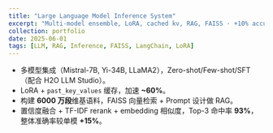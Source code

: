 ```yaml
---
title: "Large Language Model Inference System"
excerpt: "Multi-model ensemble, LoRA, cached kv, RAG, FAISS · +10% accuracy, +60% inference speed"
collection: portfolio
date: 2025-06-01
tags: [LLM, RAG, Inference, FAISS, LangChain, LoRA]
---
```


- 多模型集成（Mistral-7B, Yi-34B, LLaMA2），Zero-shot/Few-shot/SFT（配合 H2O LLM Studio）。  
- LoRA + `past_key_values` 缓存，加速 **~60%**。  
- 构建 **6000 万段**维基语料，FAISS 向量检索 + Prompt 设计做 RAG。  
- 置信度融合 + TF-IDF rerank + embedding 相似度，Top-3 命中率 **93%**，整体准确率较单模 **+15%**。
